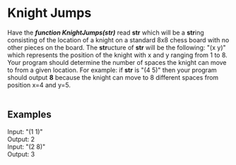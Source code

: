 # Knight Jumps

Have the **_function KnightJumps(str)_** read **str** which will be a **str**ing consisting of the location of a knight on a standard 8x8 chess board with no other pieces on the board. The **str**ucture of **str** will be the following: "(x y)" which represents the position
of the knight with x and y ranging from 1 to 8.
Your program should determine the number of spaces the knight can move to from a given location. 
For example: if **str** is "(4 5)" then your program should output **8** because the knight can move to 8 different spaces from position x=4 and y=5.
<br>
<br>

## Examples

Input: "(1 1)"<br>
Output: 2<br>
Input: "(2 8)"<br>
Output: 3